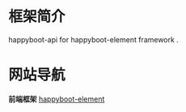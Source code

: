 # 框架简介
happyboot-api for happyboot-element framework .

# 网站导航
**前端框架** [happyboot-element](https://element.happykit.org/)
